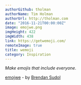```yaml
---
authorGithub: tholman
authorName: Tim Holman
authorUrl: http://tholman.com
date: "2016-11-21T00:00:00Z"
image: emojwe.png
imgHeight: 422
imgWidth: 438
link: https://getwemoji.com/
remoteImage: true
title: wemoji
category: Inspiration
---
```


_Make emojis that include everyone._

[emojwe](https://getwemoji.com/) - by [Brendan Sudol](http://brendansudol.com/)
